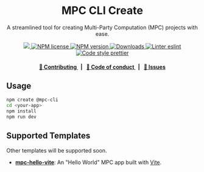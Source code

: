 <p align="center">
    <h1 align="center">
        MPC CLI Create
    </h1>
    <p align="center">A streamlined tool for creating Multi-Party Computation (MPC) projects with ease.</p>
</p>

<p align="center">
    <a href="https://github.com/cedoor/mpc-cli" target="_blank">
        <img src="https://img.shields.io/badge/project-MPC_CLI-blue.svg?style=flat-square">
    </a>
    <a href="https://github.com/cedoor/mpc-cli/blob/main/LICENSE">
        <img alt="NPM license" src="https://img.shields.io/npm/l/@mpc-cli/create?style=flat-square">
    </a>
    <a href="https://www.npmjs.com/package/@mpc-cli/create">
        <img alt="NPM version" src="https://img.shields.io/npm/v/@mpc-cli/create?style=flat-square" />
    </a>
    <a href="https://npmjs.org/package/@mpc-cli/create">
        <img alt="Downloads" src="https://img.shields.io/npm/dm/@mpc-cli/create.svg?style=flat-square" />
    </a>
    <a href="https://eslint.org/">
        <img alt="Linter eslint" src="https://img.shields.io/badge/linter-eslint-8080f2?style=flat-square&logo=eslint" />
    </a>
    <a href="https://prettier.io/">
        <img alt="Code style prettier" src="https://img.shields.io/badge/code%20style-prettier-f8bc45?style=flat-square&logo=prettier" />
    </a>
</p>

<div align="center">
    <h4>
        <a href="https://github.com/cedoor/mpc-cli/blob/main/CONTRIBUTING.md">
            👥 Contributing
        </a>
        <span>&nbsp;&nbsp;|&nbsp;&nbsp;</span>
        <a href="https://github.com/cedoor/mpc-cli/blob/main/CODE_OF_CONDUCT.md">
            🤝 Code of conduct
        </a>
        <span>&nbsp;&nbsp;|&nbsp;&nbsp;</span>
        <a href="https://github.com/cedoor/mpc-cli/contribute">
            🔎 Issues
        </a>
    </h4>
</div>

## Usage

```bash
npm create @mpc-cli
cd <your-app>
npm install
npm run dev
```

## Supported Templates

Other templates will be supported soon.

- [**mpc-hello-vite**](https://github.com/cedoor/mpc-cli/tree/main/packages/template-hello-vite): An "Hello World" MPC app built with [Vite](https://vite.dev).
